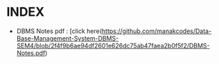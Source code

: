 # INDEX

- DBMS Notes pdf : [click here(https://github.com/manakcodes/Data-Base-Management-System-DBMS-SEM4/blob/2f4f9b6ae94df2601e626dc75ab47faea2b0f5f2/DBMS-Notes.pdf)    

